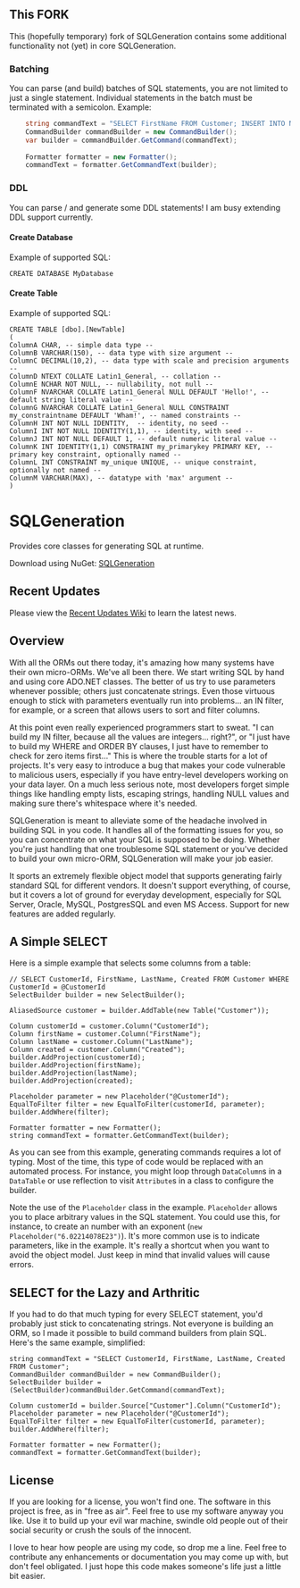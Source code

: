 ## This FORK 

This (hopefully temporary) fork of SQLGeneration contains some additional functionality not (yet) in core SQLGeneration.

### Batching 
You can parse (and build) batches of SQL statements, you are not limited to just a single statement. Individual statements in the batch must be terminated with a semicolon. Example:

```cs
    string commandText = "SELECT FirstName FROM Customer; INSERT INTO Names (Name) Values ('Chuck Norris');";
    CommandBuilder commandBuilder = new CommandBuilder();
    var builder = commandBuilder.GetCommand(commandText);
    
    Formatter formatter = new Formatter();
    commandText = formatter.GetCommandText(builder);
```

### DDL
You can parse / and generate some DDL statements! I am busy extending DDL support currently.

#### Create Database

Example of supported SQL: 
```
CREATE DATABASE MyDatabase

```

#### Create Table

Example of supported SQL: 
```
CREATE TABLE [dbo].[NewTable]
(
ColumnA CHAR, -- simple data type --
ColumnB VARCHAR(150), -- data type with size argument --
ColumnC DECIMAL(10,2), -- data type with scale and precision arguments -- 
ColumnD NTEXT COLLATE Latin1_General, -- collation -- 
ColumnE NCHAR NOT NULL, -- nullability, not null -- 
ColumnF NVARCHAR COLLATE Latin1_General NULL DEFAULT 'Hello!', -- default string literal value -- 
ColumnG NVARCHAR COLLATE Latin1_General NULL CONSTRAINT my_constraintname DEFAULT 'Wham!', -- named constraints --
ColumnH INT NOT NULL IDENTITY,  -- identity, no seed --
ColumnI INT NOT NULL IDENTITY(1,1), -- identity, with seed --
ColumnJ INT NOT NULL DEFAULT 1, -- default numeric literal value -- 
ColumnK INT IDENTITY(1,1) CONSTRAINT my_primarykey PRIMARY KEY, -- primary key constraint, optionally named -- 
ColumnL INT CONSTRAINT my_unique UNIQUE, -- unique constraint, optionally not named -- 
ColumnM VARCHAR(MAX), -- datatype with 'max' argument -- 
)
```

# SQLGeneration

Provides core classes for generating SQL at runtime.

Download using NuGet: [SQLGeneration](http://nuget.org/packages/SQLGeneration)

## Recent Updates
Please view the [Recent Updates Wiki](https://github.com/jehugaleahsa/SQLGeneration/wiki/Recent-Updates) to learn the latest news.

## Overview
With all the ORMs out there today, it's amazing how many systems have their own micro-ORMs. We've all been there. We start writing SQL by hand and using core ADO.NET classes. The better of us try to use parameters whenever possible; others just concatenate strings. Even those virtuous enough to stick with parameters eventually run into problems... an IN filter, for example, or a screen that allows users to sort and filter columns.

At this point even really experienced programmers start to sweat. "I can build my IN filter, because all the values are integers... right?", or "I just have to build my WHERE and ORDER BY clauses, I just have to remember to check for zero items first..." This is where the trouble starts for a lot of projects. It's very easy to introduce a bug that makes your code vulnerable to malicious users, especially if you have entry-level developers working on your data layer. On a much less serious note, most developers forget simple things like handling empty lists, escaping strings, handling NULL values and making sure there's whitespace where it's needed.

SQLGeneration is meant to alleviate some of the headache involved in building SQL in you code. It handles all of the formatting issues for you, so you can concentrate on what your SQL is supposed to be doing. Whether you're just handling that one troublesome SQL statement or you've decided to build your own micro-ORM, SQLGeneration will make your job easier.

It sports an extremely flexible object model that supports generating fairly standard SQL for different vendors. It doesn't support everything, of course, but it covers a lot of ground for everyday development, especially for SQL Server, Oracle, MySQL, PostgresSQL and even MS Access. Support for new features are added regularly.

## A Simple SELECT
Here is a simple example that selects some columns from a table:

    // SELECT CustomerId, FirstName, LastName, Created FROM Customer WHERE CustomerId = @CustomerId
    SelectBuilder builder = new SelectBuilder();
    
    AliasedSource customer = builder.AddTable(new Table("Customer"));
    
    Column customerId = customer.Column("CustomerId");
    Column firstName = customer.Column("FirstName");
    Column lastName = customer.Column("LastName");
    Column created = customer.Column("Created");
    builder.AddProjection(customerId);
    builder.AddProjection(firstName);
    builder.AddProjection(lastName);
    builder.AddProjection(created);
    
    Placeholder parameter = new Placeholder("@CustomerId");
    EqualToFilter filter = new EqualToFilter(customerId, parameter);
    builder.AddWhere(filter);
    
    Formatter formatter = new Formatter();
    string commandText = formatter.GetCommandText(builder);
    
As you can see from this example, generating commands requires a lot of typing. Most of the time, this type of code would be replaced with an automated process. For instance, you might loop through `DataColumn`s in a `DataTable` or use reflection to visit `Attribute`s in a class to configure the builder.

Note the use of the `Placeholder` class in the example. `Placeholder` allows you to place arbitrary values in the SQL statement. You could use this, for instance, to create an number with an exponent (`new Placeholder("6.02214078E23")`). It's more common use is to indicate parameters, like in the example. It's really a shortcut when you want to avoid the object model. Just keep in mind that invalid values will cause errors.

## SELECT for the Lazy and Arthritic
If you had to do that much typing for every SELECT statement, you'd probably just stick to concatenating strings. Not everyone is building an ORM, so I made it possible to build command builders from plain SQL. Here's the same example, simplified:

    string commandText = "SELECT CustomerId, FirstName, LastName, Created FROM Customer";
    CommandBuilder commandBuilder = new CommandBuilder();
    SelectBuilder builder = (SelectBuilder)commandBuilder.GetCommand(commandText);
    
    Column customerId = builder.Source["Customer"].Column("CustomerId");
    Placeholder parameter = new Placeholder("@CustomerId");
    EqualToFilter filter = new EqualToFilter(customerId, parameter);
    builder.AddWhere(filter);
    
    Formatter formatter = new Formatter();
    commandText = formatter.GetCommandText(builder);

## License
If you are looking for a license, you won't find one. The software in this project is free, as in "free as air". Feel free to use my software anyway you like. Use it to build up your evil war machine, swindle old people out of their social security or crush the souls of the innocent.

I love to hear how people are using my code, so drop me a line. Feel free to contribute any enhancements or documentation you may come up with, but don't feel obligated. I just hope this code makes someone's life just a little bit easier.
